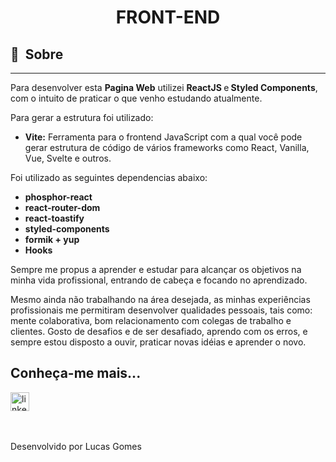 <h1 align="center">FRONT-END</h1>
<h3 align="center"></h3>

## 🔖&nbsp; Sobre

---

Para desenvolver esta <strong>Pagina Web</strong> utilizei <strong>ReactJS </strong>e<strong> Styled Components</strong>, com o intuito de praticar o que venho estudando atualmente.

Para gerar a estrutura foi utilizado:

- <strong>Vite:</strong> Ferramenta para o frontend JavaScript com a qual você pode gerar estrutura de código de vários frameworks como React, Vanilla, Vue, Svelte e outros.

Foi utilizado as seguintes dependencias abaixo:

- <strong>phosphor-react</strong>
- <strong>react-router-dom</strong>
- <strong>react-toastify</strong>
- <strong>styled-components</strong>
- <strong>formik + yup</strong>
- <strong>Hooks</strong>

Sempre me propus a aprender e estudar para alcançar os objetivos na minha vida profissional, entrando de cabeça e focando no aprendizado.

Mesmo ainda não trabalhando na área desejada, as minhas experiências profissionais me permitiram desenvolver qualidades pessoais, tais como: mente colaborativa, bom relacionamento com colegas de trabalho e clientes. Gosto de desafios e de ser desafiado, aprendo com os erros, e sempre estou disposto a ouvir, praticar novas idéias e aprender o novo.
<br>

## Conheça-me mais...

[<img src='https://img.shields.io/badge/LinkedIn-0077B5?style=for-the-badge&logo=linkedin&logoColor=white' alt='linkedin' height='30'>](https://www.linkedin.com/in/llucasgomess/)

<br><br>
Desenvolvido por Lucas Gomes
